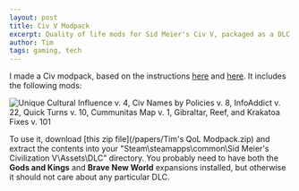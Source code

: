 ```yaml
---
layout: post
title: Civ V Modpack
excerpt: Quality of life mods for Sid Meier's Civ V, packaged as a DLC (so that you can still get Steam achievements). No hacks or cheats, these are just bug fixes, cosmetic tweaks, and Quick Turns for computer players.
author: Tim
tags: gaming, tech
---
```


I made a Civ modpack, based on the instructions [here](https://forums.civfanatics.com/threads/mpmpm-multiplayer-mod-dlc-hack-updated.533238/) and [here](https://civ-5-cbp.fandom.com/wiki/Creating_a_Modpack). It includes the following mods:

<img src="/images/modpack.png" alt="Unique Cultural Influence v. 4, Civ Names by Policies v. 8, InfoAddict v. 22, Quick Turns v. 10, Cummunitas Map v. 1, Gibraltar, Reef, and Krakatoa Fixes v. 101">

To use it, download [this zip file](/papers/Tim's QoL Modpack.zip) and extract the contents into your "Steam\steamapps\common\Sid Meier's Civilization V\Assets\DLC" directory. You probably need to have both the **Gods and Kings** and **Brave New World** expansions installed, but otherwise it should not care about any particular DLC.